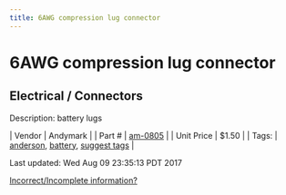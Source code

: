 ```yaml
---
title: 6AWG compression lug connector
---
```


# 6AWG compression lug connector
## Electrical / Connectors
Description: 	battery lugs 

| Vendor | Andymark | 
| Part # | [am-0805](http://www.andymark.com/product-p/am-0805.htm) | 
| Unit Price | $1.50 | 
| Tags: | [anderson](https://jgermita.github.io/frc-parts/search/?q=anderson), [battery](https://jgermita.github.io/frc-parts/search/?q=battery), [suggest tags](https://docs.google.com/forms/d/e/1FAIpQLSeWyY8v3RgOty-MyWmh9U0iivNYN_molChYyS-0U-o-kOAv_g/viewform) | 

Last updated: Wed Aug 09 23:35:13 PDT 2017

 [Incorrect/Incomplete information?](https://docs.google.com/forms/d/e/1FAIpQLSeWyY8v3RgOty-MyWmh9U0iivNYN_molChYyS-0U-o-kOAv_g/viewform)